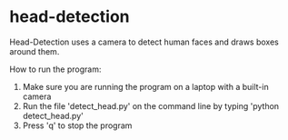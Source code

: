 # head-detection
Head-Detection uses a camera to detect human faces and draws boxes around them.

How to run the program:
1) Make sure you are running the program on a laptop with a built-in camera
2) Run the file 'detect_head.py' on the command line by typing 'python detect_head.py'
3) Press 'q' to stop the program
